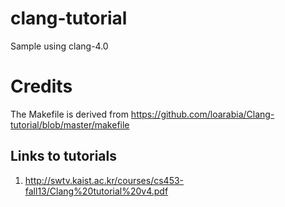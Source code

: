 # clang-tutorial
Sample using clang-4.0

# Credits
The Makefile is derived from https://github.com/loarabia/Clang-tutorial/blob/master/makefile

## Links to tutorials
1. http://swtv.kaist.ac.kr/courses/cs453-fall13/Clang%20tutorial%20v4.pdf
